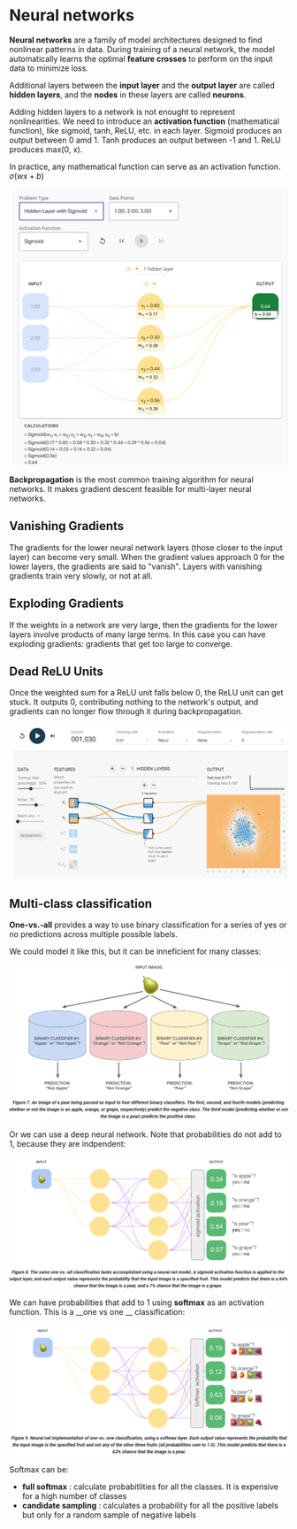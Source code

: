 # Neural networks

 __Neural networks__ are a family of model architectures designed to find nonlinear patterns in data. During training of a neural network, the model automatically learns the optimal __feature crosses__ to perform on the input data to minimize loss.

 Additional layers between the __input layer__ and the __output layer__ are called __hidden layers__, and the __nodes__ in these layers are called __neurons__.

 Adding hidden layers to a network is not enought to represent nonlinearities. We need to introduce an __activation function__ (mathematical function), like sigmoid, tanh, ReLU, etc. in each layer.
 Sigmoid produces an output between 0 amd 1. Tanh produces an output between -1 and 1. ReLU produces max(0, x).

In practice, any mathematical function can serve as an activation function. $\sigma(wx+b)$

![](images/neural_networks/neural_network.png)

__Backpropagation__ is the most common training algorithm for neural networks. It makes gradient descent feasible for multi-layer neural networks.

## Vanishing Gradients

The gradients for the lower neural network layers (those closer to the input layer) can become very small.
When the gradient values approach 0 for the lower layers, the gradients are said to "vanish". Layers with vanishing gradients train very slowly, or not at all.

## Exploding Gradients
If the weights in a network are very large, then the gradients for the lower layers involve products of many large terms. In this case you can have exploding gradients: gradients that get too large to converge.

## Dead ReLU Units
Once the weighted sum for a ReLU unit falls below 0, the ReLU unit can get stuck. It outputs 0, contributing nothing to the network's output, and gradients can no longer flow through it during backpropagation. 

![](images/neural_networks/neural_network_2.png)

## Multi-class classification

__One-vs.-all__ provides a way to use binary classification for a series of yes or no predictions across multiple possible labels.

We could model it like this, but it can be inneficient for many classes:

![](images/neural_networks/onevsall_1.png)

Or we can use a deep neural network. Note that probabilities do not add to 1, because they are indpendent:

![](images/neural_networks/onevsall_2.png)

We can have probabilities that add to 1 using __softmax__ as an activation function. This is a __one vs one __ classification:

![](images/neural_networks/onevsone.png)

Softmax can be:
- __full softmax__ : calculate probabitlities for all the classes. It is expensive for a high number of classes
- __candidate sampling__ :  calculates a probability for all the positive labels but only for a random sample of negative labels
